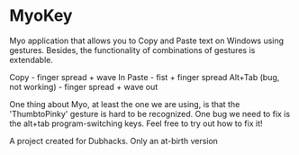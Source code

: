 MyoKey
======

Myo application that allows you to Copy and Paste text on Windows using gestures. 
Besides, the functionality of combinations of gestures is extendable.

Copy - finger spread + wave In
Paste - fist + finger spread
Alt+Tab (bug, not working) - finger spread + wave out

One thing about Myo, at least the one we are using, is that the 'ThumbtoPinky' gesture is hard to be recognized. One bug we need to fix is the alt+tab program-switching keys. Feel free to try out how to fix it!

A project created for Dubhacks. Only an at-birth version
